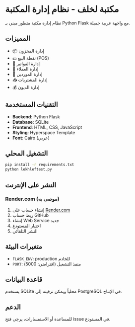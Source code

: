 # مكتبة لخلف - نظام إدارة المكتبة

نظام إدارة مكتبة متطور مبني بـ Python Flask مع واجهة عربية جميلة.

## المميزات

- 📦 إدارة المخزون
- 💵 نقطة البيع (POS)
- 🧾 إدارة الفواتير
- 👥 إدارة العملاء
- 🚚 إدارة الموردين
- 📥 إدارة المشتريات
- 💰 إدارة الديون

## التقنيات المستخدمة

- **Backend**: Python Flask
- **Database**: SQLite
- **Frontend**: HTML, CSS, JavaScript
- **Styling**: Hyperspace Template
- **Font**: Cairo (عربي)

## التشغيل المحلي

```bash
pip install -r requirements.txt
python lekhleftest.py
```

## النشر على الإنترنت

### Render.com (موصى به)

1. إنشاء حساب على [Render.com](https://render.com)
2. ربط حساب GitHub
3. إنشاء Web Service جديد
4. اختيار المستودع
5. النشر التلقائي

## متغيرات البيئة

- `FLASK_ENV`: production للخادم
- `PORT`: منفذ التشغيل (افتراضي: 5000)

## قاعدة البيانات

يستخدم SQLite محلياً ويمكن ترقيته إلى PostgreSQL في الإنتاج.

## الدعم

للمساعدة أو الاستفسارات، يرجى فتح issue في المستودع.
